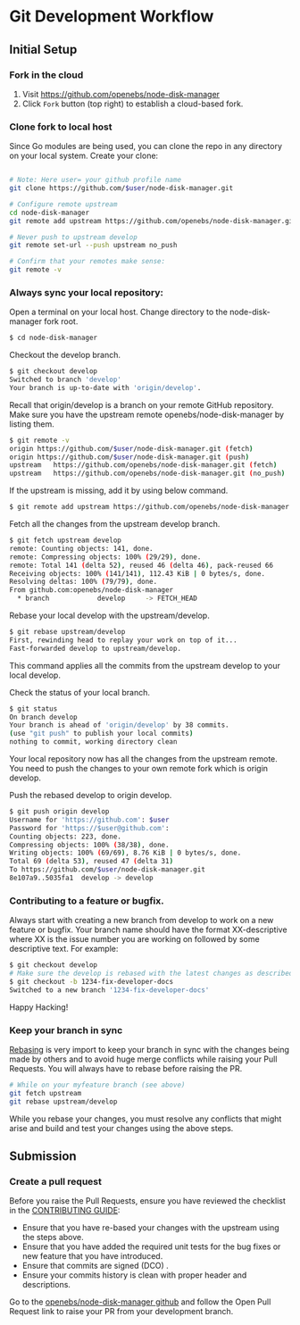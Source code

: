 # Git Development Workflow

## Initial Setup

### Fork in the cloud

1. Visit https://github.com/openebs/node-disk-manager
2. Click `Fork` button (top right) to establish a cloud-based fork.

### Clone fork to local host

Since Go modules are being used, you can clone the repo in any directory on your local system. 
Create your clone:

```sh

# Note: Here user= your github profile name
git clone https://github.com/$user/node-disk-manager.git

# Configure remote upstream
cd node-disk-manager
git remote add upstream https://github.com/openebs/node-disk-manager.git

# Never push to upstream develop
git remote set-url --push upstream no_push

# Confirm that your remotes make sense:
git remote -v
```


### Always sync your local repository:
Open a terminal on your local host. Change directory to the node-disk-manager fork root.

```sh
$ cd node-disk-manager
```

 Checkout the develop branch.

 ```sh
 $ git checkout develop
 Switched to branch 'develop'
 Your branch is up-to-date with 'origin/develop'.
 ```

 Recall that origin/develop is a branch on your remote GitHub repository.
 Make sure you have the upstream remote openebs/node-disk-manager by listing them.

 ```sh
 $ git remote -v
 origin	https://github.com/$user/node-disk-manager.git (fetch)
 origin	https://github.com/$user/node-disk-manager.git (push)
 upstream	https://github.com/openebs/node-disk-manager.git (fetch)
 upstream	https://github.com/openebs/node-disk-manager.git (no_push)
 ```

 If the upstream is missing, add it by using below command.

 ```sh
 $ git remote add upstream https://github.com/openebs/node-disk-manager.git
 ```
 Fetch all the changes from the upstream develop branch.

 ```sh
 $ git fetch upstream develop
 remote: Counting objects: 141, done.
 remote: Compressing objects: 100% (29/29), done.
 remote: Total 141 (delta 52), reused 46 (delta 46), pack-reused 66
 Receiving objects: 100% (141/141), 112.43 KiB | 0 bytes/s, done.
 Resolving deltas: 100% (79/79), done.
 From github.com:openebs/node-disk-manager
   * branch            develop     -> FETCH_HEAD
 ```

 Rebase your local develop with the upstream/develop.

 ```sh
 $ git rebase upstream/develop
 First, rewinding head to replay your work on top of it...
 Fast-forwarded develop to upstream/develop.
 ```
 This command applies all the commits from the upstream develop to your local develop.

 Check the status of your local branch.

 ```sh
 $ git status
 On branch develop
 Your branch is ahead of 'origin/develop' by 38 commits.
 (use "git push" to publish your local commits)
 nothing to commit, working directory clean
 ```
 Your local repository now has all the changes from the upstream remote. You need to push the changes to your own remote fork which is origin develop.

 Push the rebased develop to origin develop.

 ```sh
 $ git push origin develop
 Username for 'https://github.com': $user
 Password for 'https://$user@github.com':
 Counting objects: 223, done.
 Compressing objects: 100% (38/38), done.
 Writing objects: 100% (69/69), 8.76 KiB | 0 bytes/s, done.
 Total 69 (delta 53), reused 47 (delta 31)
 To https://github.com/$user/node-disk-manager.git
 8e107a9..5035fa1  develop -> develop
 ```

### Contributing to a feature or bugfix. 

Always start with creating a new branch from develop to work on a new feature or bugfix. Your branch name should have the format XX-descriptive where XX is the issue number you are working on followed by some descriptive text. For example:

 ```sh
 $ git checkout develop
 # Make sure the develop is rebased with the latest changes as described in previous step.
 $ git checkout -b 1234-fix-developer-docs
 Switched to a new branch '1234-fix-developer-docs'
 ```
Happy Hacking!

### Keep your branch in sync

[Rebasing](https://git-scm.com/docs/git-rebase) is very import to keep your branch in sync with the changes being made by others and to avoid huge merge conflicts while raising your Pull Requests. You will always have to rebase before raising the PR. 

```sh
# While on your myfeature branch (see above)
git fetch upstream
git rebase upstream/develop
```

While you rebase your changes, you must resolve any conflicts that might arise and build and test your changes using the above steps. 

## Submission

### Create a pull request

Before you raise the Pull Requests, ensure you have reviewed the checklist in the [CONTRIBUTING GUIDE](https://github.com/openebs/openebs/blob/main/CONTRIBUTING.md):
- Ensure that you have re-based your changes with the upstream using the steps above.
- Ensure that you have added the required unit tests for the bug fixes or new feature that you have introduced.
- Ensure that commits are signed (DCO) .  
- Ensure your commits history is clean with proper header and descriptions.

Go to the [openebs/node-disk-manager github](https://github.com/openebs/node-disk-manager) and follow the Open Pull Request link to raise your PR from your development branch.

